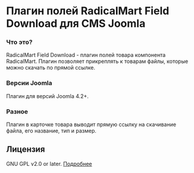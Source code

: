 # Плагин полей RadicalMart Field Download для CMS Joomla

### Что это?
RadicalMart Field Download - плагин полей товара компонента RadicalMart. Плагин позволяет прикреплять к товарам файлы, которые можно скачать по прямой ссылке.

### Версии Joomla
Плагин для версий Joomla 4.2+.

### Разное

Плагин в карточке товара выводит прямую ссылку на скачивание файла, его название, тип и размер.

## Лицензия
GNU GPL v2.0 or later. [Подробнее](https://github.com/ficion13/plg_radicalmart_fields_download/blob/master/LICENSE)